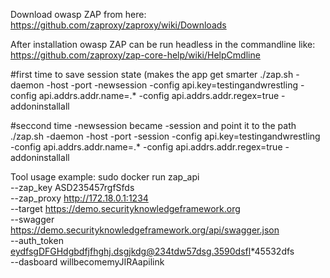 Download owasp ZAP from here:
https://github.com/zaproxy/zaproxy/wiki/Downloads

After installation owasp ZAP can be run headless in the commandline like:
https://github.com/zaproxy/zap-core-help/wiki/HelpCmdline

#first time to save session state (makes the app get smarter
./zap.sh -daemon -host <host> -port <port> -newsession <path> -config api.key=testingandwrestling -config api.addrs.addr.name=.* -config api.addrs.addr.regex=true -addoninstallall


#seccond time -newsession became -session and point it to the path
./zap.sh -daemon -host <host> -port <port> -session <path> -config api.key=testingandwrestling -config api.addrs.addr.name=.* -config api.addrs.addr.regex=true -addoninstallall


Tool usage example:
  sudo docker run zap_api  \
  --zap_key ASD235457rgfSfds \
  --zap_proxy http://172.18.0.1:1234 \
  --target https://demo.securityknowledgeframework.org \
  --swagger https://demo.securityknowledgeframework.org/api/swagger.json \
  --auth_token eydfsgDFGHdgbdfjfhghj.dsgjkdg@234tdw57dsg.3590dsfl*45532dfs \
  --dasboard willbecomemyJIRAapilink
